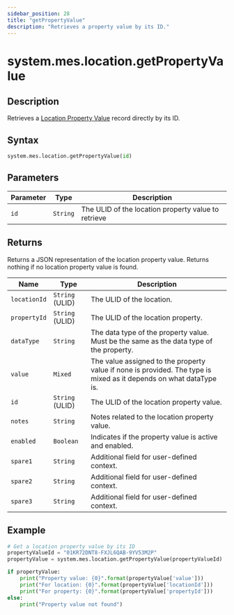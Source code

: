 ```yaml
---
sidebar_position: 28
title: "getPropertyValue"
description: "Retrieves a property value by its ID."
---
```


# system.mes.location.getPropertyValue

## Description

Retrieves a [Location Property Value](../../data-model/location-model/location-property-value) record directly by its ID.

## Syntax

```python
system.mes.location.getPropertyValue(id)
```

## Parameters

| Parameter | Type     | Description                                         |
| --------- | -------- | --------------------------------------------------- |
| `id`      | `String` | The ULID of the location property value to retrieve |

## Returns

Returns a JSON representation of the location property value. Returns nothing if no location property value is found.

| Name         | Type            | Description                                                                                                        |
| ------------ | --------------- | ------------------------------------------------------------------------------------------------------------------ |
| `locationId` | `String` (ULID) | The ULID of the location.                                                                                          |
| `propertyId` | `String` (ULID) | The ULID of the location property.                                                                                 |
| `dataType`   | `String`        | The data type of the property value. Must be the same as the data type of the property.                            |
| `value`      | `Mixed`         | The value assigned to the property value if none is provided. The type is mixed as it depends on what dataType is. |
| `id`         | `String` (ULID) | The ULID of the location property value.                                                                           |
| `notes`      | `String`        | Notes related to the location property value.                                                                      |
| `enabled`    | `Boolean`       | Indicates if the property value is active and enabled.                                                             |
| `spare1`     | `String`        | Additional field for user-defined context.                                                                         |
| `spare2`     | `String`        | Additional field for user-defined context.                                                                         |
| `spare3`     | `String`        | Additional field for user-defined context.                                                                         |

## Example

```python
# Get a location property value by its ID
propertyValueId = "01KR72DNT8-FXJL6QAB-9YV53M2P"
propertyValue = system.mes.location.getPropertyValue(propertyValueId)

if propertyValue:
    print("Property value: {0}".format(propertyValue['value']))
    print("For location: {0}".format(propertyValue['locationId']))
    print("For property: {0}".format(propertyValue['propertyId']))
else:
    print("Property value not found")
```
